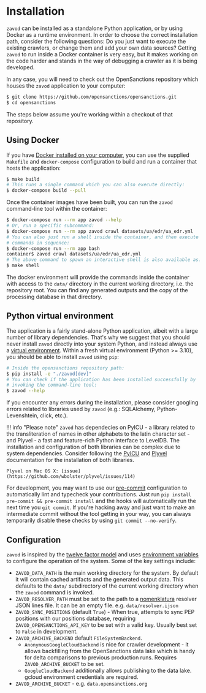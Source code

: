 # Installation

`zavod` can be installed as a standalone Python application, or by using Docker as a runtime environment. In order to choose the correct installation path, consider the following questions: Do you just want to execute the existing crawlers, or change them and add your own data sources? Getting `zavod` to run inside a Docker container is very easy, but it makes working on the code harder and stands in the way of debugging a crawler as it is being developed.

In any case, you will need to check out the OpenSanctions repository which houses the `zavod` application to your computer:

```bash
$ git clone https://github.com/opensanctions/opensanctions.git
$ cd opensanctions
```

The steps below assume you're working within a checkout of that repository.

## Using Docker

If you have [Docker installed on your computer](https://docs.docker.com/get-docker/), you can use the supplied `Makefile` and `docker-compose` configuration to build and run a container that hosts the application:

```bash
$ make build
# This runs a single command which you can also execute directly:
$ docker-compose build --pull
```

Once the container images have been built, you can run the `zavod` command-line
tool within the container:

```bash
$ docker-compose run --rm app zavod --help
# Or, run a specific subcommand:
$ docker-compose run --rm app zavod crawl datasets/ua/edr/ua_edr.yml
# You can also just run a shell inside the container, and then execute multiple
# commands in sequence:
$ docker-compose run --rm app bash
container$ zavod crawl datasets/ua/edr/ua_edr.yml
# The above command to spawn an interactive shell is also available as:
$ make shell
```

The docker environment will provide the commands inside the container with access to the `data/` directory in the current working directory, i.e. the repository root. You can find any generated outputs and the copy of the processing database in that directory.

## Python virtual environment

The application is a fairly stand-alone Python application, albeit with a large number of library dependencies. That's why we suggest that you should never install `zavod` directly into your system Python, and instead always use a [virtual environment](https://docs.python.org/3/tutorial/venv.html). Within a fresh virtual environment (Python >= 3.10), you should be able to install `zavod` using `pip`:

```bash
# Inside the opensanctions repository path:
$ pip install -e "./zavod[dev]"
# You can check if the application has been installed successfully by
# invoking the command-line tool:
$ zavod --help
```

If you encounter any errors during the installation, please consider googling errors related to libraries used by `zavod` (e.g.: SQLAlchemy, Python-Levenshtein, click, etc.).

!!! info "Please note"
    `zavod` has dependecies on PyICU - a library related to the transliteration of names in other alphabets to the latin character set - and Plyvel - a fast and feature-rich Python interface to LevelDB. The installation and configuration of both libraries can be complex due to system dependencies. Consider following the [PyICU](https://pypi.org/project/PyICU/) and [Plyvel](https://plyvel.readthedocs.io/en/latest/installation.html) documentation for the installation of both libraries.

    Plyvel on Mac OS X: [issue](https://github.com/wbolster/plyvel/issues/114)

For development, you may want to use our [pre-commit](https://pre-commit.com/) configuration to automatically lint and typecheck your contributions. Just run `pip install pre-commit && pre-commit install` and the hooks will automatically run the next time you `git commit`. If you're hacking away and just want to make an intermediate commit without the tool getting in your way, you can always temporarily disable these checks by using `git commit --no-verify`.

## Configuration

`zavod` is inspired by the [twelve factor model](https://12factor.net/) and uses
[environment variables](https://www.twilio.com/blog/2017/01/how-to-set-environment-variables.html) to configure the operation of the system. Some of the key settings include:

* `ZAVOD_DATA_PATH` is the main working directory for the system. By
  default it will contain cached artifacts and the generated output data. This
  defaults to the `data/` subdirectory of the current working directory when the
  `zavod` command is invoked.
* `ZAVOD_RESOLVER_PATH` must be set to the path to a [nomenklatura](https://github.com/opensanctions/nomenklatura)
  resolver JSON lines file. It can be an empty file. e.g. `data/resolver.ijson`
* `ZAVOD_SYNC_POSITIONS` (default `True`) - When true, attempts to sync PEP positions with our positions database, requiring `ZAVOD_OPENSANCTIONS_API_KEY` to be set with a valid key. Usually best set to `False` in development.
* `ZAVOD_ARCHIVE_BACKEND` default `FileSystemBackend`.
    - `AnonymousGoogleCloudBackend` is nice for crawler development - it allows backfilling from the OpenSanctions data lake which is handy for delta comparisons to previous production runs. Requires `ZAVOD_ARCHIVE_BUCKET` to be set.
    - `GoogleCloudBackend` additionally allows publishing to the data lake. gcloud environment credentials are required.
* `ZAVOD_ARCHIVE_BUCKET` - e.g. `data.opensanctions.org`
